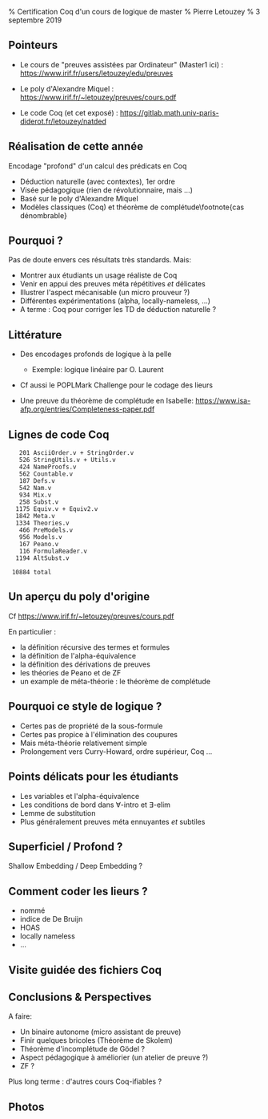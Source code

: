 % Certification Coq d'un cours de logique de master
% Pierre Letouzey
% 3 septembre 2019

## Pointeurs

 - Le cours de "preuves assistées par Ordinateur" (Master1 ici) : <https://www.irif.fr/users/letouzey/edu/preuves>

 - Le poly d'Alexandre Miquel : <https://www.irif.fr/~letouzey/preuves/cours.pdf>

 - Le code Coq (et cet exposé) : <https://gitlab.math.univ-paris-diderot.fr/letouzey/natded>

## Réalisation de cette année

Encodage "profond" d'un calcul des prédicats en Coq

 - Déduction naturelle (avec contextes), 1er ordre
 - Visée pédagogique (rien de révolutionnaire, mais ...)
 - Basé sur le poly d'Alexandre Miquel
 - Modèles classiques (Coq) et théorème de complétude\footnote{cas dénombrable}

## Pourquoi ?

Pas de doute envers ces résultats très standards. Mais:

 - Montrer aux étudiants un usage réaliste de Coq
 - Venir en appui des preuves méta répétitives *et* délicates
 - Illustrer l'aspect mécanisable (un micro prouveur ?)
 - Différentes expérimentations (alpha, locally-nameless, ...)
 - A terme : Coq pour corriger les TD de déduction naturelle ?

## Littérature

 - Des encodages profonds de logique à la pelle
   - Exemple: logique linéaire par O. Laurent
 
 - Cf aussi le POPLMark Challenge pour le codage des lieurs

 - Une preuve du théorème de complétude en Isabelle:
   <https://www.isa-afp.org/entries/Completeness-paper.pdf>


## Lignes de code Coq

```
   201 AsciiOrder.v + StringOrder.v
   526 StringUtils.v + Utils.v
   424 NameProofs.v
   562 Countable.v
   187 Defs.v
   542 Nam.v
   934 Mix.v
   258 Subst.v
  1175 Equiv.v + Equiv2.v
  1842 Meta.v
  1334 Theories.v
   466 PreModels.v
   956 Models.v
   167 Peano.v
   116 FormulaReader.v
  1194 AltSubst.v

 10884 total
```

## Un aperçu du poly d'origine

Cf <https://www.irif.fr/~letouzey/preuves/cours.pdf>

En particulier :

 - la définition récursive des termes et formules
 - la définition de l'alpha-équivalence
 - la définition des dérivations de preuves
 - les théories de Peano et de ZF
 - un example de méta-théorie : le théorème de complétude

## Pourquoi ce style de logique ?

 - Certes pas de propriété de la sous-formule
 - Certes pas propice à l'élimination des coupures
 - Mais méta-théorie relativement simple
 - Prolongement vers Curry-Howard, ordre supérieur, Coq ...

## Points délicats pour les étudiants

 - Les variables et l'alpha-équivalence
 - Les conditions de bord dans $\forall$-intro et $\exists$-elim
 - Lemme de substitution
 - Plus généralement preuves méta ennuyantes *et* subtiles
  
  
## Superficiel / Profond ?

Shallow Embedding / Deep Embedding ? 

## Comment coder les lieurs ?

  - nommé
  - indice de De Bruijn
  - HOAS
  - locally nameless
  - ...

## Visite guidée des fichiers Coq

## Conclusions & Perspectives

A faire:

 - Un binaire autonome (micro assistant de preuve)
 - Finir quelques bricoles (Théorème de Skolem) 
 - Théorème d'incomplétude de Gödel ?
 - Aspect pédagogique à améliorier (un atelier de preuve ?)
 - ZF ?

Plus long terme : d'autres cours Coq-ifiables ?

## Photos

